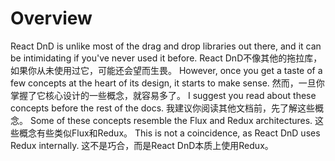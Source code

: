  # Overview 
  
React DnD is unlike most of the drag and drop libraries out there, and it can be intimidating if you've never used it before.
React DnD不像其他的拖拉库，如果你从未使用过它，可能还会望而生畏。
However, once you get a taste of a few concepts at the heart of its design, it starts to make sense.
然而，一旦你掌握了它核心设计的一些概念，就容易多了。
I suggest you read about these concepts before the rest of the docs.
我建议你阅读其他文档前，先了解这些概念。
Some of these concepts resemble the Flux and Redux architectures.
这些概念有些类似Flux和Redux。
This is not a coincidence, as React DnD uses Redux internally.
这不是巧合，而是React DnD本质上使用Redux。
